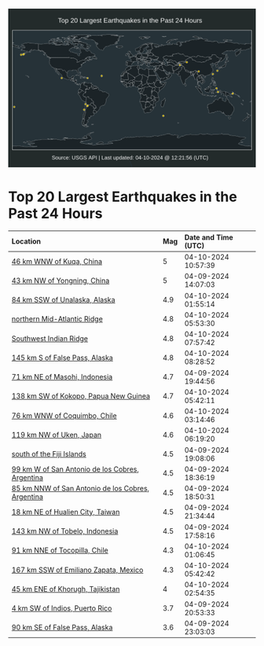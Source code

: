 ![Map](./map.png)

# Top 20 Largest Earthquakes in the Past 24 Hours

| Location | Mag | Date and Time (UTC) |
|:---|:---|:---|
| [46 km WNW of Kuqa, China](https://earthquake.usgs.gov/earthquakes/eventpage/us7000mb69) | 5 | 04-10-2024 10:57:39 |
| [43 km NW of Yongning, China](https://earthquake.usgs.gov/earthquakes/eventpage/us7000mazk) | 5 | 04-09-2024 14:07:03 |
| [84 km SSW of Unalaska, Alaska](https://earthquake.usgs.gov/earthquakes/eventpage/us7000mb3x) | 4.9 | 04-10-2024 01:55:14 |
| [northern Mid-Atlantic Ridge](https://earthquake.usgs.gov/earthquakes/eventpage/us7000mb5h) | 4.8 | 04-10-2024 05:53:30 |
| [Southwest Indian Ridge](https://earthquake.usgs.gov/earthquakes/eventpage/us7000mb5u) | 4.8 | 04-10-2024 07:57:42 |
| [145 km S of False Pass, Alaska](https://earthquake.usgs.gov/earthquakes/eventpage/us7000mb5w) | 4.8 | 04-10-2024 08:28:52 |
| [71 km NE of Masohi, Indonesia](https://earthquake.usgs.gov/earthquakes/eventpage/us7000mb1z) | 4.7 | 04-09-2024 19:44:56 |
| [138 km SW of Kokopo, Papua New Guinea](https://earthquake.usgs.gov/earthquakes/eventpage/us7000mb5f) | 4.7 | 04-10-2024 05:42:11 |
| [76 km WNW of Coquimbo, Chile](https://earthquake.usgs.gov/earthquakes/eventpage/us7000mb4t) | 4.6 | 04-10-2024 03:14:46 |
| [119 km NW of Uken, Japan](https://earthquake.usgs.gov/earthquakes/eventpage/us7000mb5l) | 4.6 | 04-10-2024 06:19:20 |
| [south of the Fiji Islands](https://earthquake.usgs.gov/earthquakes/eventpage/us7000mb1x) | 4.5 | 04-09-2024 19:08:06 |
| [99 km W of San Antonio de los Cobres, Argentina](https://earthquake.usgs.gov/earthquakes/eventpage/us7000mb1k) | 4.5 | 04-09-2024 18:36:19 |
| [85 km NNW of San Antonio de los Cobres, Argentina](https://earthquake.usgs.gov/earthquakes/eventpage/us7000mb1m) | 4.5 | 04-09-2024 18:50:31 |
| [18 km NE of Hualien City, Taiwan](https://earthquake.usgs.gov/earthquakes/eventpage/us7000mb2w) | 4.5 | 04-09-2024 21:34:44 |
| [143 km NW of Tobelo, Indonesia](https://earthquake.usgs.gov/earthquakes/eventpage/us7000mb1j) | 4.5 | 04-09-2024 17:58:16 |
| [91 km NNE of Tocopilla, Chile](https://earthquake.usgs.gov/earthquakes/eventpage/us7000mb3r) | 4.3 | 04-10-2024 01:06:45 |
| [167 km SSW of Emiliano Zapata, Mexico](https://earthquake.usgs.gov/earthquakes/eventpage/us7000mb5a) | 4.3 | 04-10-2024 05:42:42 |
| [45 km ENE of Khorugh, Tajikistan](https://earthquake.usgs.gov/earthquakes/eventpage/us7000mb4s) | 4 | 04-10-2024 02:54:35 |
| [4 km SW of Indios, Puerto Rico](https://earthquake.usgs.gov/earthquakes/eventpage/pr2024100000) | 3.7 | 04-09-2024 20:53:33 |
| [90 km SE of False Pass, Alaska](https://earthquake.usgs.gov/earthquakes/eventpage/us7000mb39) | 3.6 | 04-09-2024 23:03:03 |
